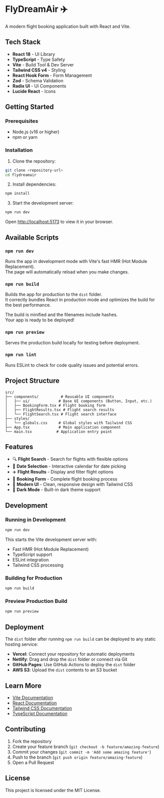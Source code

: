 # FlyDreamAir ✈️

A modern flight booking application built with React and Vite.

## Tech Stack

- **React 18** - UI Library
- **TypeScript** - Type Safety
- **Vite** - Build Tool & Dev Server
- **Tailwind CSS v4** - Styling
- **React Hook Form** - Form Management
- **Zod** - Schema Validation
- **Radix UI** - UI Components
- **Lucide React** - Icons

## Getting Started

### Prerequisites

- Node.js (v16 or higher)
- npm or yarn

### Installation

1. Clone the repository:
```bash
git clone <repository-url>
cd flydreamair
```

2. Install dependencies:
```bash
npm install
```

3. Start the development server:
```bash
npm run dev
```

Open [http://localhost:5173](http://localhost:5173) to view it in your browser.

## Available Scripts

### `npm run dev`

Runs the app in development mode with Vite's fast HMR (Hot Module Replacement).\
The page will automatically reload when you make changes.

### `npm run build`

Builds the app for production to the `dist` folder.\
It correctly bundles React in production mode and optimizes the build for the best performance.

The build is minified and the filenames include hashes.\
Your app is ready to be deployed!

### `npm run preview`

Serves the production build locally for testing before deployment.

### `npm run lint`

Runs ESLint to check for code quality issues and potential errors.

## Project Structure

```
src/
├── components/          # Reusable UI components
│   ├── ui/             # Base UI components (Button, Input, etc.)
│   ├── BookingForm.tsx # Flight booking form
│   ├── FlightResults.tsx # Flight search results
│   └── FlightSearch.tsx # Flight search interface
├── styles/
│   └── globals.css     # Global styles with Tailwind CSS
├── App.tsx             # Main application component
└── main.tsx           # Application entry point
```

## Features

- 🔍 **Flight Search** - Search for flights with flexible options
- 📅 **Date Selection** - Interactive calendar for date picking
- ✈️ **Flight Results** - Display and filter flight options
- 📝 **Booking Form** - Complete flight booking process
- 🎨 **Modern UI** - Clean, responsive design with Tailwind CSS
- 🌙 **Dark Mode** - Built-in dark theme support

## Development

### Running in Development

```bash
npm run dev
```

This starts the Vite development server with:
- Fast HMR (Hot Module Replacement)
- TypeScript support
- ESLint integration
- Tailwind CSS processing

### Building for Production

```bash
npm run build
```

### Preview Production Build

```bash
npm run preview
```

## Deployment

The `dist` folder after running `npm run build` can be deployed to any static hosting service:

- **Vercel**: Connect your repository for automatic deployments
- **Netlify**: Drag and drop the `dist` folder or connect via Git
- **GitHub Pages**: Use GitHub Actions to deploy the `dist` folder
- **AWS S3**: Upload the `dist` contents to an S3 bucket

## Learn More

- [Vite Documentation](https://vitejs.dev/guide/)
- [React Documentation](https://reactjs.org/)
- [Tailwind CSS Documentation](https://tailwindcss.com/docs)
- [TypeScript Documentation](https://www.typescriptlang.org/docs/)

## Contributing

1. Fork the repository
2. Create your feature branch (`git checkout -b feature/amazing-feature`)
3. Commit your changes (`git commit -m 'Add some amazing feature'`)
4. Push to the branch (`git push origin feature/amazing-feature`)
5. Open a Pull Request

## License

This project is licensed under the MIT License.